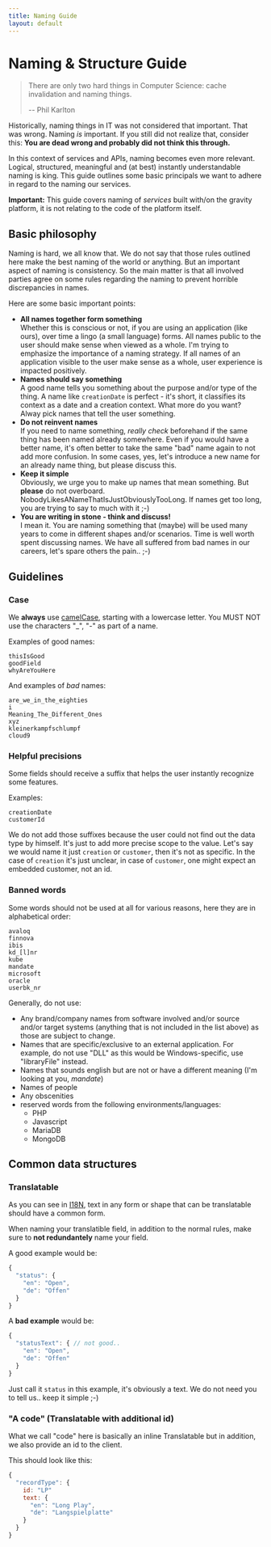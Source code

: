 ```yaml
---
title: Naming Guide
layout: default
---
```


# Naming & Structure Guide

> There are only two hard things in Computer Science: cache invalidation and naming things.
> 
> -- Phil Karlton

Historically, naming things in IT was not considered that important. That was wrong. Naming *is* important.
If you still did not realize that, consider this: **You are dead wrong and probably did not think this through.**

In this context of services and APIs, naming becomes even more relevant. Logical, structured,
meaningful and (at best) instantly understandable naming is king. This guide outlines some basic principals
we want to adhere in regard to the naming our services.

**Important:** This guide covers naming of *services* built with/on the gravity platform, it is not relating to the code of 
the platform itself.  

## Basic philosophy

Naming is hard, we all know that. We do not say that those rules outlined here make the best naming of the world or anything. 
But an important aspect of naming is consistency. So the main matter is that all involved parties agree on some rules
regarding the naming to prevent horrible discrepancies in names.

Here are some basic important points:

* **All names together form something**<br/>Whether this is conscious or not, if you are using an application (like ours), over time a lingo (a small language) forms. All names public to the user should make sense when viewed as a whole. I'm trying to emphasize the importance of a naming strategy. If all names of an application visible to the user make sense as a whole, user experience is impacted positively.
* **Names should say something**<br/>A good name tells you something about the purpose and/or type of the thing. A name like `creationDate` is perfect - it's short, it classifies its context as a date and a creation context. What more do you want? Alway pick names that tell the user something.
* **Do not reinvent names**<br/>If you need to name something, *really check* beforehand if the same thing has been named already somewhere. Even if you would have a better name, it's often better to take the same "bad" name again to not add more confusion. In some cases, yes, let's introduce a new name for an already name thing, but please discuss this.
* **Keep it simple**<br/>Obviously, we urge you to make up names that mean something. But **please** do not overboard. NobodyLikesANameThatIsJustObviouslyTooLong. If names get too long, you are trying to say to much with it ;-)
* **You are writing in stone - think and discuss!**<br/>I mean it. You are naming something that (maybe) will be used many years to come in different shapes and/or scenarios. Time is well worth spent discussing names. We have all suffered from bad names in our careers, let's spare others the pain.. ;-)



## Guidelines

### Case

We **always** use [camelCase](http://en.wikipedia.org/wiki/CamelCase), starting with a lowercase letter.
You MUST NOT use the characters "_", "-" as part of a name.

Examples of good names:

```
thisIsGood
goodField
whyAreYouHere
```

And examples of *bad* names:

```
are_we_in_the_eighties
i
Meaning_The_Different_Ones
xyz
kleinerkampfschlumpf
cloud9
```

### Helpful precisions

Some fields should receive a suffix that helps the user instantly recognize some features.

Examples:

```
creationDate
customerId
```

We do not add those suffixes because the user could not find out the data type by himself. 
It's just to add more precise scope to the value. Let's say we would name it just `creation` or `customer`,
then it's not as specific. In the case of `creation` it's just unclear, in case of `customer`, one might
expect an embedded customer, not an id. 


### Banned words

Some words should not be used at all for various reasons, here they are in alphabetical order:

```
avaloq
finnova
ibis
kd_[l]nr
kube
mandate
microsoft
oracle
userbk_nr
``` 

Generally, do not use:

* Any brand/company names from software involved and/or source and/or target systems (anything that is not 
included in the list above) as those are subject to change.
* Names that are specific/exclusive to an external application. For example, do not use "DLL" as this 
would be Windows-specific, use "libraryFile" instead.
* Names that sounds english but are not or have a different meaning (I'm looking at you, *mandate*)  
* Names of people
* Any obscenities
* reserved words from the following environments/languages:
  * PHP
  * Javascript
  * MariaDB
  * MongoDB

## Common data structures

### Translatable

As you can see in [I18N](/doc/i18n.html), text in any form or shape that can be translatable should have
a common form.

When naming your translatible field, in addition to the normal rules, make sure to **not redundantely** name your field.

A good example would be: 

````javascript
{
  "status": {
    "en": "Open",
    "de": "Offen"
  }
}
````

A **bad example** would be:

````javascript
{
  "statusText": { // not good..
    "en": "Open",
    "de": "Offen"
  }
}
````

Just call it `status` in this example, it's obviously a text. We do not need you to tell us.. keep it simple ;-)

### "A code" (Translatable with additional id)

What we call "code" here is basically an inline Translatable but in addition, we also provide an id to the client.

This should look like this:

````javascript
{
  "recordType": {
    id: "LP"
    text: {
      "en": "Long Play",
      "de": "Langspielplatte"
    }
  }
}
````
